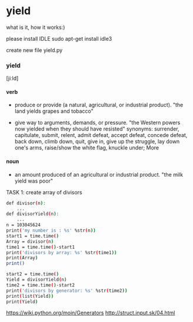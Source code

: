 # yield
what is it, how it works:)

please install IDLE 
sudo apt-get install idle3

create new file yield.py


### yield
[jiːld]

#### verb

  - produce or provide (a natural, agricultural, or industrial product).
   "the land yields grapes and tobacco"
  
  - give way to arguments, demands, or pressure.
   "the Western powers now yielded when they should have resisted"
   synonyms:	surrender, capitulate, submit, relent, admit defeat, accept defeat, concede defeat, back down, climb down, quit,    give in, give up the struggle, lay down one's arms, raise/show the white flag, knuckle under; More 

#### noun

  - an amount produced of an agricultural or industrial product.
   "the milk yield was poor"



TASK 1:
create array of divisors
```sh
def divisor(n):
    ...
def divisorYield(n):
    ...
n = 103045624  
print('my number is : %s' %str(n))    
start1 = time.time()
Array = divisor(n)
time1 = time.time()-start1
print('divisors by array: %s' %str(time1))
print(Array)
print()

start2 = time.time()
Yield = divisorYield(n)
time2 = time.time()-start2
print('divisors by generator: %s' %str(time2))
print(list(Yield))
print(Yield)
```



https://wiki.python.org/moin/Generators
http://struct.input.sk/04.html
